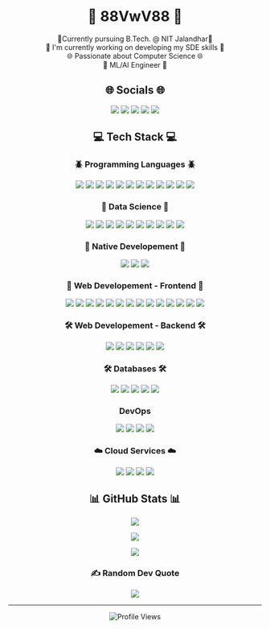 <h1 align="center">💫 88VwV88 💫</h1>
<div align="center">🌿Currently pursuing B.Tech. @ NIT Jalandhar🌿<br>🔭 I'm currently working on developing my SDE skills 🔭<br>🌐 Passionate about Computer Science 🌐<br>🤖 ML/AI Engineer 🤖</div>

<h2 align="center">🌐 Socials 🌐</h2>
<div align="center">
  <a href="https://instagram.com/vwv.8882" ><img src="https://img.shields.io/badge/Instagram-%23E4405F.svg?logo=Instagram&logoColor=white"/></a> 
  <a href="https://linkedin.com/in/vivek-dhiman-159a48254"><img src="https://img.shields.io/badge/LinkedIn-%230077B5.svg?logo=linkedin&logoColor=white" /></a> 
  <a href="https://x.com/VivekDh8882"><img src="https://img.shields.io/badge/X-black.svg?logo=X&logoColor=white" /></a>
  <a href="https://medium.com/@dhimankkvivek773"><img src="https://img.shields.io/badge/Medium-12100E?logo=medium&logoColor=white"/></a> 
  <a href="mailto:dhimankkvivek773@gmail.com"><img src="https://img.shields.io/badge/Email-D14836?logo=gmail&logoColor=white" /></a>
</div>

<h2 align="center">💻 Tech Stack 💻</h2>

<div align="center">
<h3>🪲 Programming Languages 🪲</h3>
<img src="https://img.shields.io/badge/c-%2300599C.svg?style=for-the-badge&logo=c&logoColor=white" /> 
<img src="https://img.shields.io/badge/c++-%2300599C.svg?style=for-the-badge&logo=c%2B%2B&logoColor=white" /> 
<img src="https://img.shields.io/badge/java-%23ED8B00.svg?style=for-the-badge&logo=openjdk&logoColor=white" /> 
<img src="https://img.shields.io/badge/javascript-%23323330.svg?style=for-the-badge&logo=javascript&logoColor=%23F7DF1E" /> 
<img src="https://img.shields.io/badge/markdown-%23000000.svg?style=for-the-badge&logo=markdown&logoColor=white" /> 
<img src="https://img.shields.io/badge/python-3670A0?style=for-the-badge&logo=python&logoColor=ffdd54" /> 
<img src="https://img.shields.io/badge/rust-%23000000.svg?style=for-the-badge&logo=rust&logoColor=white" /> 
<img src="https://img.shields.io/badge/typescript-%23007ACC.svg?style=for-the-badge&logo=typescript&logoColor=white" /> 
<img src="https://img.shields.io/badge/Zig-%23F7A41D.svg?style=for-the-badge&logo=zig&logoColor=white" /> 
<img src="https://img.shields.io/badge/php-%23777BB4.svg?style=for-the-badge&logo=php&logoColor=white" /> 
<img src="https://img.shields.io/badge/dart-%230175C2.svg?style=for-the-badge&logo=dart&logoColor=white" /> 
<img src="https://img.shields.io/badge/go-%2300ADD8.svg?style=for-the-badge&logo=go&logoColor=white" />
</div>

<div align="center">
<h3>🧪 Data Science 🧪</h3>
<img src="https://img.shields.io/badge/Keras-%23D00000.svg?style=for-the-badge&logo=Keras&logoColor=white" /> 
<img src="https://img.shields.io/badge/numpy-%23013243.svg?style=for-the-badge&logo=numpy&logoColor=white" /> 
<img src="https://img.shields.io/badge/pandas-%23150458.svg?style=for-the-badge&logo=pandas&logoColor=white" /> 
<img src="https://img.shields.io/badge/Plotly-%233F4F75.svg?style=for-the-badge&logo=plotly&logoColor=white" /> 
<img src="https://img.shields.io/badge/PyTorch-%23EE4C2C.svg?style=for-the-badge&logo=PyTorch&logoColor=white" /> 
<img src="https://img.shields.io/badge/scikit--learn-%23F7931E.svg?style=for-the-badge&logo=scikit-learn&logoColor=white" /> 
<img src="https://img.shields.io/badge/SciPy-%230C55A5.svg?style=for-the-badge&logo=scipy&logoColor=%white" /> 
<img src="https://img.shields.io/badge/TensorFlow-%23FF6F00.svg?style=for-the-badge&logo=TensorFlow&logoColor=white" /> 
<img src="https://img.shields.io/badge/opencv-%23white.svg?style=for-the-badge&logo=opencv&logoColor=white" />
<img src="https://img.shields.io/badge/Matplotlib-%23ffffff.svg?style=for-the-badge&logo=Matplotlib&logoColor=black" />
</div>

<div align="center">
<h3>💾 Native Developement 💾</h3>
<img src="https://img.shields.io/badge/Flutter-%2302569B.svg?style=for-the-badge&logo=Flutter&logoColor=white" /> 
<img src="https://img.shields.io/badge/OpenGL-%23FFFFFF.svg?style=for-the-badge&logo=opengl" /> 
<img src="https://img.shields.io/badge/Qt-%23217346.svg?style=for-the-badge&logo=Qt&logoColor=white" />
</div>

<div align="center">
<h3>🤖 Web Developement - Frontend 🤖</h3>
<img src="https://img.shields.io/badge/.NET-5C2D91?style=for-the-badge&logo=.net&logoColor=white" />
<img src="https://img.shields.io/badge/bootstrap-%238511FA.svg?style=for-the-badge&logo=bootstrap&logoColor=white" /> 
<img src="https://img.shields.io/badge/express.js-%23404d59.svg?style=for-the-badge&logo=express&logoColor=%2361DAFB" /> 
<img src="https://img.shields.io/badge/p5.js-ED225D?style=for-the-badge&logo=p5.js&logoColor=FFFFFF" />
<img src="https://img.shields.io/badge/NPM-%23CB3837.svg?style=for-the-badge&logo=npm&logoColor=white" />  
<img src="https://img.shields.io/badge/Next-black?style=for-the-badge&logo=next.js&logoColor=white" /> 
<img src="https://img.shields.io/badge/react-%2320232a.svg?style=for-the-badge&logo=react&logoColor=%2361DAFB"/>
<img src="https://img.shields.io/badge/React_Router-CA4245?style=for-the-badge&logo=react-router&logoColor=white" /> 
<img src="https://img.shields.io/badge/Streamlit-%23FE4B4B.svg?style=for-the-badge&logo=streamlit&logoColor=white" />
<img src="https://img.shields.io/badge/tailwindcss-%2338B2AC.svg?style=for-the-badge&logo=tailwind-css&logoColor=white" /> 
<img src="https://img.shields.io/badge/vue.js-%2335495e.svg?style=for-the-badge&logo=vuedotjs&logoColor=%234FC08D" /> 
<img src="https://img.shields.io/badge/vite-%23646CFF.svg?style=for-the-badge&logo=vite&logoColor=white" />
<img src="https://img.shields.io/badge/Canva-%2300C4CC.svg?style=for-the-badge&logo=Canva&logoColor=white" /> 
<img src="https://img.shields.io/badge/figma-%23F24E1E.svg?style=for-the-badge&logo=figma&logoColor=white" /> 
</div>

<div align="center">
<h3>🛠️ Web Developement - Backend 🛠️</h3>
<img src="https://img.shields.io/badge/FastAPI-005571?style=for-the-badge&logo=fastapi" />
<img src="https://img.shields.io/badge/flask-%23000.svg?style=for-the-badge&logo=flask&logoColor=white" /> 
<img src="https://img.shields.io/badge/node.js-6DA55F?style=for-the-badge&logo=node.js&logoColor=white" /> 
<img src="https://img.shields.io/badge/NODEMON-%23323330.svg?style=for-the-badge&logo=nodemon&logoColor=%BBDEAD" />
<img src="https://img.shields.io/badge/gunicorn-%298729.svg?style=for-the-badge&logo=gunicorn&logoColor=white" /> 
<img src="https://img.shields.io/badge/Appwrite-%23FD366E.svg?style=for-the-badge&logo=appwrite&logoColor=white" />
</div>

<div align="center">
<h3>🛠️ Databases 🛠️</h3>
<img src="https://img.shields.io/badge/postgres-%23316192.svg?style=for-the-badge&logo=postgresql&logoColor=white" /> 
<img src="https://img.shields.io/badge/redis-%23DD0031.svg?style=for-the-badge&logo=redis&logoColor=white" /> 
<img src="https://img.shields.io/badge/sqlite-%2307405e.svg?style=for-the-badge&logo=sqlite&logoColor=white" /> 
<img src="https://img.shields.io/badge/MongoDB-%234ea94b.svg?style=for-the-badge&logo=mongodb&logoColor=white" /> 
<img src="https://img.shields.io/badge/mysql-4479A1.svg?style=for-the-badge&logo=mysql&logoColor=white" />
</div>

<div align="center">
<h3>DevOps</h3>
<img src="https://img.shields.io/badge/git-%23F05033.svg?style=for-the-badge&logo=git&logoColor=white" /> 
<img src="https://img.shields.io/badge/github%20actions-%232671E5.svg?style=for-the-badge&logo=githubactions&logoColor=white" /> 
<img src="https://img.shields.io/badge/github-%23121011.svg?style=for-the-badge&logo=github&logoColor=white" /> 
<img src="https://img.shields.io/badge/docker-%230db7ed.svg?style=for-the-badge&logo=docker&logoColor=white" />
</div>

<div align="center">
<h3>☁️ Cloud Services ☁️</h3> 
<img src="https://img.shields.io/badge/firebase-a08021?style=for-the-badge&logo=firebase&logoColor=ffcd34" /> 
<img src="https://img.shields.io/badge/netlify-%23000000.svg?style=for-the-badge&logo=netlify&logoColor=#00C7B7" /> 
<img src="https://img.shields.io/badge/GoogleCloud-%234285F4.svg?style=for-the-badge&logo=google-cloud&logoColor=white" /> 
<img src="https://img.shields.io/badge/Render-%46E3B7.svg?style=for-the-badge&logo=render&logoColor=white" />
</div>


<div align="center"><h2>📊 GitHub Stats 📊</h2>

<img src="https://github-readme-stats.vercel.app/api?username=88VwV88&theme=dark&hide_border=false&include_all_commits=false&count_private=false" /><br/>

<img src="https://nirzak-streak-stats.vercel.app/?user=88VwV88&theme=dark&hide_border=false" /><br/>

<img src="https://github-readme-stats.vercel.app/api/top-langs/?username=88VwV88&theme=dark&hide_border=false&include_all_commits=false&count_private=false&layout=compact" />

### ✍️ Random Dev Quote

<img src="https://quotes-github-readme.vercel.app/api?type=vetical&theme=dark" />
</div>

---

<div align="center">
  <img src="https://komarev.com/ghpvc/?username=88VwV88&style=flat-square&color=58A6FF" alt="Profile Views"/>
</div>
